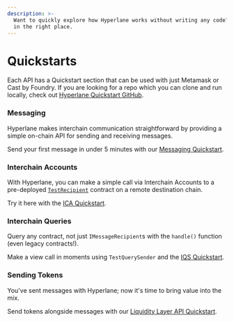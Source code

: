 ```yaml
---
description: >-
  Want to quickly explore how Hyperlane works without writing any code? You're
  in the right place.
---
```


# Quickstarts

Each API has a Quickstart section that can be used with just Metamask or Cast by Foundry. If you are looking for a repo which you can clone and run locally, check out [Hyperlane Quickstart GitHub](https://github.com/hyperlane-xyz/hyperlane-quickstart/).&#x20;

### Messaging&#x20;

Hyperlane makes interchain communication straightforward by providing a simple on-chain API for sending and receiving messages.

Send your first message in under 5 minutes with our [Messaging Quickstart](quickstart-tutorial.md).

### Interchain Accounts

With Hyperlane, you can make a simple call via Interchain Accounts to a pre-deployed [`TestRecipient`](https://github.com/hyperlane-xyz/hyperlane-monorepo/blob/main/solidity/core/contracts/test/TestRecipient.sol) contract on a remote destination chain.&#x20;

Try it here with the [ICA Quickstart](quickstart-tutorial-2.md).

### Interchain Queries

Query any contract, not just `IMessageRecipient`s with the `handle()` function (even legacy contracts!).&#x20;

Make a view call in moments using `TestQuerySender` and the [IQS Quickstart](quickstart-tutorial-3.md).

### Sending Tokens

You've sent messages with Hyperlane; now it's time to bring value into the mix.&#x20;

Send tokens alongside messages with our [Liquidity Layer API Quickstart](quickstart-tutorial-1.md).

